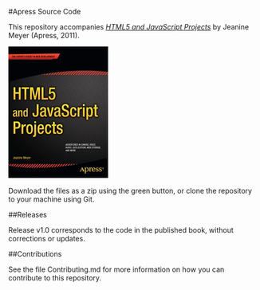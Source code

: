 #Apress Source Code

This repository accompanies [*HTML5 and JavaScript Projects*](http://www.apress.com/9781430240327) by Jeanine Meyer (Apress, 2011).

![Cover image](9781430240327.jpg)

Download the files as a zip using the green button, or clone the repository to your machine using Git.

##Releases

Release v1.0 corresponds to the code in the published book, without corrections or updates.

##Contributions

See the file Contributing.md for more information on how you can contribute to this repository.
